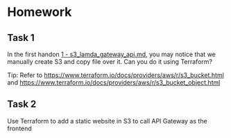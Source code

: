 # Homework

## Task 1
In the first handon [1 - s3_lamda_gateway_api.md](1%20-%20s3_lamda_gateway_api.md), you may notice that we manually create
S3 and copy file over it. Can you do it using Terraform?

Tip: Refer to https://www.terraform.io/docs/providers/aws/r/s3_bucket.html and https://www.terraform.io/docs/providers/aws/r/s3_bucket_object.html

## Task 2
Use Terraform to add a static website in S3 to call API Gateway as the frontend
